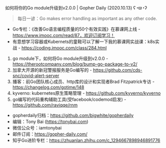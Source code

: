 如何将你的Go module升级到v2.0.0 | Gopher Daily (2020.10.13) ʕ◔ϖ◔ʔ

>每日一谚：Go makes error handling as important as any other code.

* Go专栏：《改善Go语言编程质量的50个有效实践》在慕课网上线 - https://www.imooc.com/read/87，欢迎订阅学习！ 
* 有意想学习容器或Kubernets的童鞋可以了解一下我的慕课网实战课：k8s实战 - https://coding.imooc.com/class/284.html

1. go module下，如何将Go module升级到v2.0.0 - https://therootcompany.com/blog/bump-go-package-to-v2/
2. 加拿大开源的新冠警报服务是Go编写的 - https://github.com/cds-snc/covid-alert-server
3. 播客：前Go团队核心成员、http库的设计和实现者Brad Fitzpatrick专访 - https://changelog.com/gotime/148
4. kyverno: kubernetes原生策略管理 - https://github.com/kyverno/kyverno
5. go编写的代码重构辅助工具(受facebook/codemod启发) - https://github.com/raviqqe/rnm

* gopherdaily归档：https://github.com/bigwhite/gopherdaily
* 编辑：Tony Bai (https://tonybai.com)
* 微信公众号：iamtonybai
* 邮件订阅：https://gopher-daily.com/
* 知乎Go进阶专栏：https://zhuanlan.zhihu.com/c_1294667898946891776


